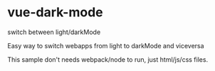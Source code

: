 # vue-dark-mode
switch between light/darkMode

Easy way to switch webapps from light to darkMode and viceversa

This sample don't needs webpack/node to run, just html/js/css files.
